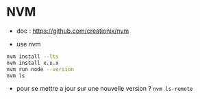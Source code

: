 # NVM

- doc : <https://github.com/creationix/nvm>

- use nvm

```bash
nvm install --lts
nvm install x.x.x
nvm run node --version
nvm ls
```

- pour se mettre a jour sur une nouvelle version ?
  `nvm ls-remote`
